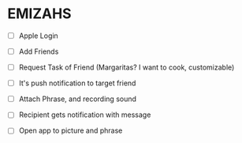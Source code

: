 # EMIZAHS

- [ ] Apple Login
- [ ] Add Friends
- [ ] Request Task of Friend (Margaritas? I want to cook, customizable)
- [ ] It's push notification to target friend
- [ ] Attach Phrase, and recording sound

- [ ] Recipient gets notification with message
- [ ] Open app to picture and phrase
